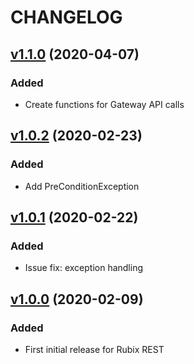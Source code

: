 # CHANGELOG

## [v1.1.0](https://github.com/NubeIO/mqtt-rest-bridge/tree/v1.1.0) (2020-04-07)
### Added
- Create functions for Gateway API calls

## [v1.0.2](https://github.com/NubeIO/mqtt-rest-bridge/tree/v1.0.2) (2020-02-23)
### Added
- Add PreConditionException

## [v1.0.1](https://github.com/NubeIO/mqtt-rest-bridge/tree/v1.0.1) (2020-02-22)
### Added
- Issue fix: exception handling

## [v1.0.0](https://github.com/NubeIO/mqtt-rest-bridge/tree/v1.0.0) (2020-02-09)
### Added
- First initial release for Rubix REST
